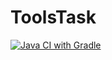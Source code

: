 # ToolsTask

[![Java CI with Gradle](https://github.com/AleksandrKonst/ToolsTask/actions/workflows/gradle.yml/badge.svg)](https://github.com/AleksandrKonst/ToolsTask/actions/workflows/gradle.yml)

